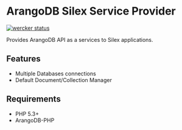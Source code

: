 ArangoDB Silex Service Provider
=====================================

[![wercker status](https://app.wercker.com/status/c2ef0f83cda85375d6d6724a06f0bc99/m "wercker status")](https://app.wercker.com/project/bykey/c2ef0f83cda85375d6d6724a06f0bc99)

Provides ArangoDB API as a services to Silex applications.

Features
--------

* Multiple Databases connections
* Default Document/Collection Manager

Requirements
------------

* PHP 5.3+
* ArangoDB-PHP
